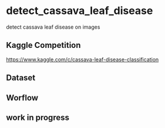 # detect_cassava_leaf_disease
detect cassava leaf disease on images

## Kaggle Competition
https://www.kaggle.com/c/cassava-leaf-disease-classification

## Dataset

## Worflow

## work in progress
